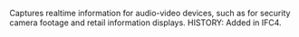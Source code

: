 ﻿Captures realtime information for audio-video devices, such as for security camera footage and retail information displays.  HISTORY: Added in IFC4.